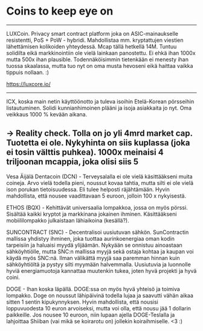 # Coins to keep eye on

---

LUXCoin. Privacy smart contract platform joka on ASIC-mainaukselle resistentti, PoS + PoW - hybridi. Mahdollistaa mm. kryptattujen viestien lähettämisen kolikoiden yhteydessä. Mcap tällä hetkellä 14M. Tuntuu solidilta eikä markkinointiin ole vielä lainkaan panostettu. Ei ehkä ihan 1000x mutta 500x ihan plausible. Todennäköisimmin tietenkään ei menesty ihan tuossa skaalassa, mutta tuo nyt on oma musta hevoseni eikä haittaa vaikka tippuis nollaan. :)

<https://luxcore.io/>

---

ICX, koska main netin käyttöönotto ja tuleva isoihin Etelä-Korean pörsseihin listautuminen. Solidi kunnianhimoinen plääni ja isoja asiakkaita jo nyt. Oma veikkaus 1000 % kevään aikana.

## -> Reality check. Tolla on jo yli 4mrd market cap. Tuotetta ei ole. Nykyhinta on siis kuplassa (joka ei tosin välttis puhkea). 1000x meinaisi 4 triljoonan mcappia, joka olisi siis 5

Vesa Äijälä Dentacoin (DCN) - Terveysalalla ei ole vielä käsittääkseni muita coineja. Arvo vielä todella pieni, noussut kovaa tahtia, mutta silti ei ole vielä ison porukan tietoisuudessa. Eli tulee helposti räjähtämään. Hyvin mahdollista, että nousee vaadittavaan 5 euroon, jolloin 100 x nykyisestä.

ETHOS (BQX) - Kehittävät universaalia lompakkoa, jossa on myös pörssi. Sisältää kaikki kryptot ja markkinana jokainen ihminen. Käsittääkseni mobiililompakko julkaistaan lähiaikoina (kesällä?).

SUNCONTRACT (SNC) - Decentralisoi uusiutuvan sähkön. SunContractin mallissa yhdistyy ihminen, joka tuottaa aurinkoenergiaa oman kodin tarpeisiin ja haluaisi myydä ylijäämän. Nykyään se onnistuu ainoastaan sähköyhtiölle, mutta SNC:n mallissa myyjä sekä ostaja kohtaa ja kaupan voi käydä myös SNC:nä. Ilman välikättä myyjä saa paremman hinnan kuin sähköyhtiöltä ja pystyy silti myymään halvemmalla. Uusiutuvia ja luonnolle hyviä energiamuotoja kannattaa muutenkin tukea, joten hyvä projekti ja hyvä coini.

DOGE - Ihan koska läpällä. DOGE:ssa on myös hyvä yhteisö ja toimiva lompakko. Doge on noussut lähipäivinä todella lujaa ja saavutti vähän aikaa sitten 1 sentin kipukynnyksen. Hyvin mahdollista, että nousisi loppuvuodesta 10 euron arvoiseksi, mutta voi olla, että nousu jää 1 dollarin paikkeille. Jos nousee 10 euroon, niin lupaan ajella DOGE-Teslalla ja lahjoittaa Shiiban (vai mikä se koirarotu on) jollekin koiraihmiselle. <3 :)
